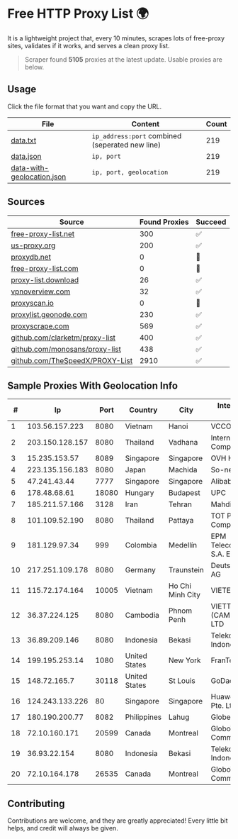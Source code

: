 
# Free HTTP Proxy List 🌍

It is a lightweight project that, every 10 minutes, scrapes lots of free-proxy sites, validates if it works, and serves a clean proxy list.


> Scraper found **5105** proxies at the latest update. Usable proxies are below.

## Usage

Click the file format that you want and copy the URL.


|File|Content|Count|
|----|-------|-----|
|[data.txt](https://raw.githubusercontent.com/themiralay/Proxy-List-World/master/data.txt)|`ip_address:port` combined (seperated new line)|219|
|[data.json](https://raw.githubusercontent.com/themiralay/Proxy-List-World/master/data.json)|`ip, port`|219|
|[data-with-geolocation.json](https://raw.githubusercontent.com/themiralay/Proxy-List-World/master/data-with-geolocation.json)|`ip, port, geolocation`|219|

## Sources

|Source|Found Proxies|Succeed|
|------|-------------|-------|
|[free-proxy-list.net](https://free-proxy-list.net)|300|✅|
|[us-proxy.org](https://www.us-proxy.org)|200|✅|
|[proxydb.net](http://proxydb.net)|0|🚫|
|[free-proxy-list.com](https://free-proxy-list.com/?page=&port=&type%5B%5D=http&type%5B%5D=https&up_time=0&search=Search)|0|🚫|
|[proxy-list.download](https://www.proxy-list.download/HTTP)|26|✅|
|[vpnoverview.com](https://vpnoverview.com/privacy/anonymous-browsing/free-proxy-servers)|32|✅|
|[proxyscan.io](https://www.proxyscan.io)|0|🚫|
|[proxylist.geonode.com](https://proxylist.geonode.com/api/proxy-list?limit=300&page=1&sort_by=lastChecked&sort_type=desc&protocols=http,https)|230|✅|
|[proxyscrape.com](https://api.proxyscrape.com/v2/?request=displayproxies&protocol=http&timeout=10000&country=all&ssl=all&anonymity=all)|569|✅|
|[github.com/clarketm/proxy-list](https://raw.githubusercontent.com/clarketm/proxy-list/master/proxy-list-raw.txt)|400|✅|
|[github.com/monosans/proxy-list](https://raw.githubusercontent.com/monosans/proxy-list/main/proxies/http.txt)|438|✅|
|[github.com/TheSpeedX/PROXY-List](https://raw.githubusercontent.com/TheSpeedX/PROXY-List/master/http.txt)|2910|✅|


## Sample Proxies With Geolocation Info

|#|Ip|Port|Country|City|Internet Service Provider|
|-|--|----|-------|----|-------------------------|
|1|103.56.157.223|8080|Vietnam|Hanoi|VCCORP|
|2|203.150.128.157|8080|Thailand|Vadhana|Internet Thailand Company Ltd|
|3|15.235.153.57|8089|Singapore|Singapore|OVH Hosting|
|4|223.135.156.183|8080|Japan|Machida|So-net Corporation|
|5|47.241.43.44|7777|Singapore|Singapore|Alibaba Cloud LLC|
|6|178.48.68.61|18080|Hungary|Budapest|UPC|
|7|185.211.57.166|3128|Iran|Tehran|Mahdiar Rafiee|
|8|101.109.52.190|8080|Thailand|Pattaya|TOT Public Company Limited|
|9|181.129.97.34|999|Colombia|Medellín|EPM Telecomunicaciones S.A. E.S.P.|
|10|217.251.109.178|8080|Germany|Traunstein|Deutsche Telekom AG|
|11|115.72.174.164|10005|Vietnam|Ho Chi Minh City|VIETELmetro|
|12|36.37.224.125|8080|Cambodia|Phnom Penh|VIETTEL (CAMBODIA) PTE., LTD|
|13|36.89.209.146|8080|Indonesia|Bekasi|Telekomunikasi Indonesia|
|14|199.195.253.14|1080|United States|New York|FranTech Solutions|
|15|148.72.165.7|30118|United States|St Louis|GoDaddy.com|
|16|124.243.133.226|80|Singapore|Singapore|Huawei International Pte. Ltd.|
|17|180.190.200.77|8082|Philippines|Lahug|Globe Telecom|
|18|72.10.160.171|20599|Canada|Montreal|GloboTech Communications|
|19|36.93.22.154|8080|Indonesia|Bekasi|Telekomunikasi Indonesia|
|20|72.10.164.178|26535|Canada|Montreal|GloboTech Communications|



## Contributing

Contributions are welcome, and they are greatly appreciated! Every
little bit helps, and credit will always be given.

